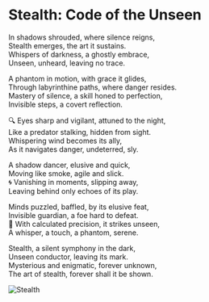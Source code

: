 # Stealth: Code of the Unseen

In shadows shrouded, where silence reigns,  
Stealth emerges, the art it sustains.  
Whispers of darkness, a ghostly embrace,  
Unseen, unheard, leaving no trace.

A phantom in motion, with grace it glides,  
Through labyrinthine paths, where danger resides.  
Mastery of silence, a skill honed to perfection,  
Invisible steps, a covert reflection.

🔍 Eyes sharp and vigilant, attuned to the night,  
Like a predator stalking, hidden from sight.  
Whispering wind becomes its ally,  
As it navigates danger, undeterred, sly.

A shadow dancer, elusive and quick,  
Moving like smoke, agile and slick.  
🌀 Vanishing in moments, slipping away,  
Leaving behind only echoes of its play.

Minds puzzled, baffled, by its elusive feat,  
Invisible guardian, a foe hard to defeat.  
🎯 With calculated precision, it strikes unseen,  
A whisper, a touch, a phantom, serene.

Stealth, a silent symphony in the dark,  
Unseen conductor, leaving its mark.  
Mysterious and enigmatic, forever unknown,  
The art of stealth, forever shall it be shown.

![Stealth](https://www.amanstark.com/wp-content/uploads/2023/06/pexels-sebastiaan-stam-1480690-scaled.jpg)
